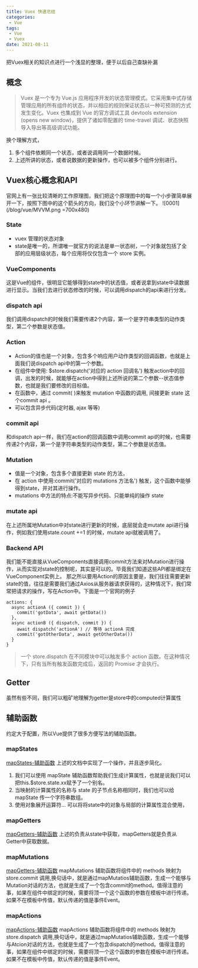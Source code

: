 ```yaml
---
title: Vuex 快速总结
categories: 
 - Vue
tags:
 - Vue
 - Vuex
date: 2021-08-11
---
```


把Vuex相关的知识点进行一个浅显的整理，便于以后自己查缺补漏

## 概念
> Vuex 是一个专为 Vue.js 应用程序开发的状态管理模式。它采用集中式存储管理应用的所有组件的状态，并以相应的规则保证状态以一种可预测的方式发生变化。Vuex 也集成到 Vue 的官方调试工具 devtools extension (opens new window)，提供了诸如零配置的 time-travel 调试、状态快照导入导出等高级调试功能。

换个理解方式，
1. 多个组件依赖同一个状态，或者说调用同一个数据时候。
2. 上述所讲的状态，或者说数据的更新操作，也可以被多个组件分别进行。


## Vuex核心概念和API
官网上有一张比较清晰的工作原理图，我们把这个原理图中的每一个小步骤简单展开一下，按照下图中的这个箭头的方向，我们没个小环节讲解一下。
![0001](/blog/vue/MVVM.png =700x480)

### State
* vuex 管理的状态对象
* state是唯一的，所谓唯一就官方的说法是单一状态树，一个对象就包括了全部的应用层级状态，每个应用将仅仅包含一个 store 实例。

### VueComponents
这是Vue的组件，很明显它能够得到state中的状态值，或者说拿到state中读数据进行显示。当我们去进行状态修改的时候，可以调用dispatch的api来进行分发。

### dispatch api
我们调用dispatch的时候我们需要传递2个内容，第一个是字符串类型的动作类型，第二个参数是状态值。

### Action
* Action的值也是一个对象，包含多个响应用户动作类型的回调函数，也就是上面我们说dispatch api中的第一个参数。
* 在组件中使用: $store.dispatch('对应的 action 回调名') 触发action中的回调，出发的时候，就能够在action中得到上述所说的第二个参数--状态值参数，也就是我们要修改的目标值。
* 在函数中，通过 commit( )来触发 mutation 中函数的调用, 间接更新 state 这个commit api 。
* 可以包含异步代码(定时器, ajax 等等)

### commit api
和dispatch api一样，我们在action的回调函数中调用commit api的时候，也需要传递2个内容，第一个是字符串类型的动作类型，第二个参数是状态值。

### Mutation
* 值是一个对象，包含多个直接更新 state 的方法，
* 在 action 中使用:commit('对应的 mutations 方法名') 触发，这个函数中能够得到state，并对其进行操作。
* mutations 中方法的特点:不能写异步代码、只能单纯的操作 state

### mutate api
在上述所属地Mutation中对state进行更新的时候，底层就会走mutate api进行操作，例如我们使用state.count +=1 的时候，mutate api就被调用了。


### Backend API
我们能不能直接从VueComponents直接调用commit方法来对Mutation进行操作，从而实现对state的控制呢，其实是可以的。毕竟我们知道这些API都是绑定在VueComponent实例上。
那之所以要用Action的原因主要是，我们往往需要更新state的值，往往是需要我们通过Axios从服务器请求获得的，这种情况下，我们常常把请求的操作，写在Action中。下面是一个官网的例子
``` Vue
actions: {
  async actionA ({ commit }) {
    commit('gotData', await getData())
  },
  async actionB ({ dispatch, commit }) {
    await dispatch('actionA') // 等待 actionA 完成
    commit('gotOtherData', await getOtherData())
  }
}
```
> 一个 store.dispatch 在不同模块中可以触发多个 action 函数。在这种情况下，只有当所有触发函数完成后，返回的 Promise 才会执行。


## Getter
虽然有些不同，我们可以粗矿地理解为getter是store中的computed计算属性


## 辅助函数
约定大于配置，所以Vue提供了很多方便写法的辅助函数。
### mapStates
[mapStates-辅助函数](https://vuex.vuejs.org/zh/guide/state.html#mapstate-%E8%BE%85%E5%8A%A9%E5%87%BD%E6%95%B0) 
上述的文档中实现了一个操作，并且逐步简化。
1. 我们可以使用 mapState 辅助函数帮助我们生成计算属性，也就是说我们可以把this.$store.state.xx赋予了一个别名。
2. 当映射的计算属性的名称与 state 的子节点名称相同时，我们也可以给 mapState 传一个字符串数组。
3. 使用对象展开运算符... 可以将将state中的对象与局部的计算属性混合使用，

### mapGetters
[mapGetters-辅助函数](https://vuex.vuejs.org/zh/guide/getters.html#mapgetters-%E8%BE%85%E5%8A%A9%E5%87%BD%E6%95%B0) 
上述的负责从state中获取，mapGetters就是负责从Getter中获取数据。

### mapMutations
[mapGetters-辅助函数](https://vuex.vuejs.org/zh/api/#mapmutations)
mapMutations 辅助函数将组件中的 methods 映射为 store.commit 调用,换句话中，就是通过mapMutatios辅助函数，生成一个能够与Mutation对话的方法，也就是生成了一个包含commit的method。值得注意的事，如果在组件中绑定的时候，需要将顶一个这个函数的参数在模板中进行传递。 
如果不在模板中传值，默认传递的值是事件Event。

### mapActions
[mapActions-辅助函数](https://vuex.vuejs.org/zh/api/#actions)
mapActions 辅助函数将组件中的 methods 映射为 store.dispatch 调用,换句话中，就是通过mapMutatios辅助函数，生成一个能够与Atcion对话的方法，也就是生成了一个包含dispatch的method。值得注意的事，如果在组件中绑定的时候，需要将顶一个这个函数的参数在模板中进行传递。 
如果不在模板中传值，默认传递的值是事件Event。




